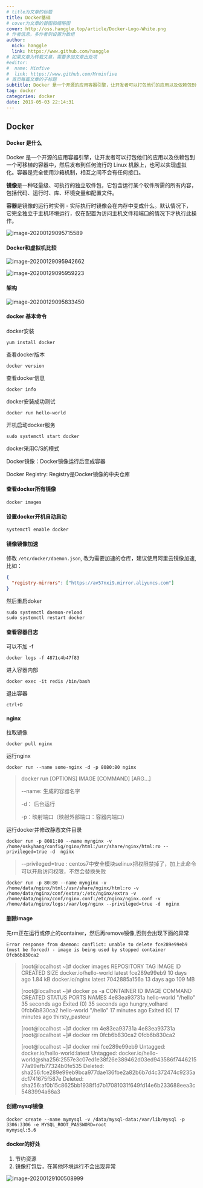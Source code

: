 ```yaml
---
# title为文章的标题
title: Docker基础
# cover为文章的首图和缩略图
cover: http://oss.hanggle.top/article/Docker-Logo-White.png
# 作者信息，多作者则设置为数组
author: 
  nick: hanggle
  link: https://www.github.com/hanggle
# 如果文章为转载文章，需要多加文章出处项
#editor:
#  name: Minfive
#  link: https://www.github.com/Mrminfive
# 首页每篇文章的子标题
subtitle: Docker 是一个开源的应用容器引擎，让开发者可以打包他们的应用以及依赖包到一个可移植的容器中，然后发布到任何流行的 Linux 机器上，也可以实现虚拟化。
tag: docker
categories: docker
date: 2019-05-03 22:14:31
---
```


## Docker

#### Docker 是什么

Docker 是一个开源的应用容器引擎，让开发者可以打包他们的应用以及依赖包到一个可移植的容器中，然后发布到任何流行的 Linux 机器上，也可以实现虚拟化。容器是完全使用沙箱机制，相互之间不会有任何接口。

**镜像**是一种轻量级、可执行的独立软件包，它包含运行某个软件所需的所有内容，包括代码、运行时、库、环境变量和配置文件。

**容器**是镜像的运行时实例 - 实际执行时镜像会在内存中变成什么。默认情况下，它完全独立于主机环境运行，仅在配置为访问主机文件和端口的情况下才执行此操作。

![image-20200129095715589](img/Docker/image-20200129095715589.png)



#### Docker和虚拟机比较

![image-20200129095942662](img/Docker/image-20200129095942662.png)

![image-20200129095959223](img/Docker/image-20200129095959223.png)



#### 架构

![image-20200129095833450](img/Docker/image-20200129095833450.png)



#### docker 基本命令


docker安装

```
yum install docker
```

查看docker版本

```
docker version
```

查看docker信息

```
docker info
```

docker安装成功测试

```
docker run hello-world
```

开机启动docker服务

```shell
sudo systemctl start docker
```

docker采用C/S的模式

Docker镜像：Docker镜像运行后变成容器

Docker Registry: Registry是Docker镜像的中央仓库



#### 查看docker所有镜像

```
docker images
```



#### 设置docker开机自动启动

```shell
systemctl enable docker
```



#### 镜像镜像加速

修改 `/etc/docker/daemon.json`, 改为需要加速的仓库，建议使用阿里云镜像加速,比如：

```json
{
  "registry-mirrors": ["https://av57nxi9.mirror.aliyuncs.com"]
}
```

然后重启doker

```shell
sudo systemctl daemon-reload
sudo systemctl restart docker
```



#### 查看容器日志

可以不加 -f  

```
docker logs -f 4871c4b47f83
```

进入容器内部

```
docker exec -it redis /bin/bash
```

退出容器

```
ctrl+D
```



#### nginx

拉取镜像

```
docker pull nginx
```

运行nginx

```
docker run --name some-nginx -d -p 8080:80 nginx
```

> docker run [OPTIONS] IMAGE [COMMAND] [ARG...]
>
> --name: 生成的容器名字
>
> -d： 后台运行
>
> -p：映射端口（映射外部端口：容器内端口）

运行docker并修改静态文件目录

```shell
docker run -p 8081:80 --name mynginx -v /home/oskyhang/config/nginx/html:/usr/share/nginx/html:ro --privileged=true -d  nginx
```

> --privileged=true : centos7中安全模块selinux把权限禁掉了，加上此命令可以开启访问权限，不然会替换失败

```shell
docker run -p 80:80 --name mynginx -v /home/data/nginx/html:/usr/share/nginx/html:ro -v /home/data/nginx/conf/extra/:/etc/nginx/extra -v /home/data/nginx/conf/nginx.conf:/etc/nginx/nginx.conf -v /home/data/nginx/logs:/var/log/nginx --privileged=true -d  nginx
```



#### 删除image

先rm正在运行或停止的container，然后再remove镜像,否则会出现下面的异常

```
Error response from daemon: conflict: unable to delete fce289e99eb9 (must be forced) - image is being used by stopped container 0fcb6b830ca2
```

> [root@localhost ~]# docker images
> REPOSITORY              TAG                 IMAGE ID            CREATED             SIZE
> docker.io/hello-world   latest              fce289e99eb9        10 days ago         1.84 kB
> docker.io/nginx         latest              7042885a156a        13 days ago         109 MB
>
> [root@localhost ~]# docker ps -a
> CONTAINER ID        IMAGE               COMMAND             CREATED             STATUS                      PORTS               NAMES
> 4e83ea93731a        hello-world         "/hello"            35 seconds ago      Exited (0) 35 seconds ago                       hungry_volhard
> 0fcb6b830ca2        hello-world         "/hello"            17 minutes ago      Exited (0) 17 minutes ago                       thirsty_pasteur
>
> [root@localhost ~]# docker rm 4e83ea93731a
> 4e83ea93731a
> [root@localhost ~]# docker rm 0fcb6b830ca2
> 0fcb6b830ca2
>
> [root@localhost ~]# docker rmi fce289e99eb9
> Untagged: docker.io/hello-world:latest
> Untagged: docker.io/hello-world@sha256:2557e3c07ed1e38f26e389462d03ed943586f744621577a99efb77324b0fe535
> Deleted: sha256:fce289e99eb9bca977dae136fbe2a82b6b7d4c372474c9235adc1741675f587e
> Deleted: sha256:af0b15c8625bb1938f1d7b17081031f649fd14e6b233688eea3c5483994a66a3

#### 创建mysql镜像

```
docker create --name mymysql -v /data/mysql-data:/var/lib/mysql -p 3306:3306 -e MYSQL_ROOT_PASSWORD=root
mymysql:5.6
```

#### docker的好处

1. 节约资源
2. 镜像打包后，在其他环境运行不会出现异常



![image-20200129100508999](../img/Docker/image-20200129100508999.png)